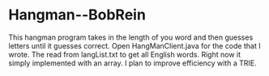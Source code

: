 # Hangman--BobRein
This hangman program takes in the length of you word and then guesses letters until it guesses correct. Open HangManClient.java for the code that I wrote. The read from langList.txt to get all English words. Right now it simply implemented with an array. I plan to improve efficiency with a TRIE.
